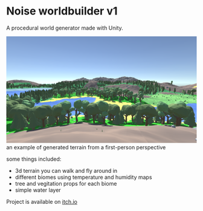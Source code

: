 # Noise worldbuilder v1
A procedural world generator made with Unity.

![World from first person perspective](/Images/first-person-temperate-and-mountains-view.jpeg)
an example of generated terrain from a first-person perspective

some things included:
- 3d terrain you can walk and fly around in
- different biomes using temperature and humidity maps
- tree and vegitation props for each biome
- simple water layer

Project is available on [itch.io](https://stijn301.itch.io/worldbuilder-prototype-1)
